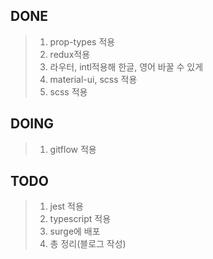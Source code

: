 DONE
----
> 1. prop-types 적용
> 2. redux적용
> 3. 라우터, intl적용해 한글, 영어 바꿀 수 있게
> 4. material-ui, scss 적용
> 5. scss 적용

DOING
---
> 1. gitflow 적용

TODO
----
> 1. jest 적용
> 2. typescript 적용
> 3. surge에 배포
> 4. 총 정리(블로그 작성)